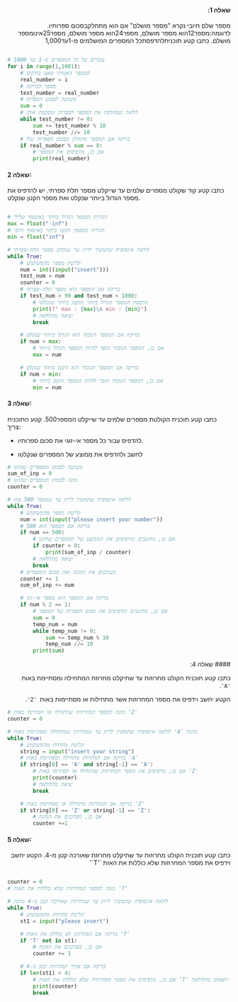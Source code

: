 <div dir="rtl">

#### שאלה 1: 
מספר שלם חיובי נקרא "מספר מושלם"
  אם הוא מתחלקבסכום ספרותיו. לדוגמה:מספר12הוא מספר מושלם, מספר24הוא מספר מושלם,
  מספר25אינומספר מושלם. כתבו קטע תוכניתלהדפסתכל המספרים המושלמים מ-1עד1,000

<div dir="ltr">

```python

# עוברים על כל המספרים מ-1 עד 1000
for i in range(1,1001):
    # המספר האמיתי שאנו בודקים
    real_number = i
    # מספר לבדיקה
    test_number = real_number
    # משתנה לסכום הספרות
    sum = 0
    # לולאה שמחלקת את המספר לספרות ומסכמת אותן
    while test_number != 0:
        sum += test_number % 10
        test_number //= 10
    # בדיקה אם המספר מתחלק בסכום הספרות שלו
    if real_number % sum == 0:
        # אם כן, מדפיסים את המספר
        print(real_number)

```



#### שאלה 2:

כתבו קטע קוד שקולט מספרים שלמים עד שייקלט מספר תלת ספרתי.
יש להדפיס את מספר הגדול ביותר שנקלט ואת מספר הקטן שנקלט. 


```python

# הגדרת המספר הגדול ביותר כאינסוף שלילי
max = float("-inf")
# הגדרת המספר הקטן ביותר כאינסוף חיובי
min = float("inf")

# לולאה אינסופית שתמשיך לרוץ עד שנקלט מספר תלת-ספרתי
while True:
    # קליטת מספר מהמשתמש
    num = int((input("insert")))
    test_num = num
    counter = 0
    # בדיקה אם המספר הוא מספר תלת-ספרתי
    if test_num > 99 and test_num < 1000:
        # הדפסת המספר הגדול ביותר והקטן ביותר שנקלטו
        print(f" max : {max}\n min : {min}")
        # יציאה מהלולאה
        break

    # בדיקה אם המספר הנוכחי הוא הגדול ביותר שנקלט
    if num > max:
        # אם כן, המספר הנוכחי הופך להיות המספר הגדול ביותר
        max = num

    # בדיקה אם המספר הנוכחי הוא הקטן ביותר שנקלט
    if num < min:
        # אם כן, המספר הנוכחי הופך להיות המספר הקטן ביותר
        min = num

```

#### שאלה 3:

כתבו קטע תוכנית הקולטת מספרים שלמים עד שייקלט המספר500.
קטע התוכנית צריך:
* להדפיס עבור כל מספר אי-זוגי את סכום ספרותיו.


* לחשב ולהדפיס את ממוצע של המספרים שנקלטו

```python
# משתנה לסכום המספרים שהוזנו
sum_of_inp = 0
# מונה לכמות המספרים שהוזנו
counter = 0

# לולאה אינסופית שתמשיך לרוץ עד שמספר 500 מוזן
while True:
    # קליטת מספר מהמשתמש
    num = int(input("please insert your number"))
    # בדיקה אם המספר הוא 500
    if num == 500:
        # אם כן, מחשבים ומדפיסים את הממוצע של המספרים שהוזנו
        if counter > 0:
            print(sum_of_inp / counter)
        # יציאה מהלולאה
        break
    # מעדכנים את המונה ואת סכום המספרים
    counter += 1
    sum_of_inp += num

    # בדיקה אם המספר הוא מספר אי-זוגי
    if num % 2 == 1:
        # אם כן, מחשבים ומדפיסים את סכום הספרות של המספר
        sum = 0
        temp_num = num
        while temp_num != 0:
            sum += temp_num % 10
            temp_num //= 10
        print(sum)

```
<div dir="rtl">
#### שאלה 4:

 כתבו קטע תוכנית הקולט מחרוזות עד שתיקלט מחרוזת המתחילה ומסתיימת באות` 'A'`.

 הקטע יחשב וידפיס את מספר המחרוזות אשר מתחילות או מסתיימות באות` 'Z'`.

</div>

```python
# מונה למספר המחרוזות שהתחילו או הסתיימו באות 'Z'
counter = 0

# לולאה אינסופית שתמשיך לרוץ עד שמחרוזת שמתחילה ומסתיימת באות 'A' מוזנת
while True:
    # קליטת מחרוזת מהמשתמש
    string = input("insert your string")
    # בדיקה אם המחרוזת מתחילה ומסתיימת באות 'A'
    if string[0] == 'A' and string[-1] == 'A':
        # אם כן, מדפיסים את מספר המחרוזות שהתחילו או הסתיימו באות 'Z'
        print(counter)
        # יציאה מהלולאה
        break

    # בדיקה אם המחרוזת מתחילה או מסתיימת באות 'Z'
    if string[0] == 'Z' or string[-1] == 'Z':
        # אם כן, מעדכנים את המונה
        counter +=1
```

#### שאלה 5:
<div dir="rtl">
כתבו קטע תוכנית הקולט מחרוזות עד שתיקלט מחרוזת שאורכה קטן מ-4. הקטע יחשב וידפיס את מספר
המחרוזות שלא כוללות את האות `'T`'
</div>

```python

counter = 0
# מונה למספר המחרוזות שלא כוללות את האות 'T'

# לולאה אינסופית שתמשיך לרוץ עד שמחרוזת שאורכה קטן מ-4 מוזנת
while True:
    # קליטת מחרוזת מהמשתמש
    st1 = input("please insert")

    # בדיקה אם המחרוזת לא כוללת את האות 'T'
    if 'T' not in st1:
        # אם כן, מעדכנים את המונה
        counter += 1

    # בדיקה אם אורך המחרוזת קטן מ-4
    if len(st1) < 4:
        # אם כן, מדפיסים את מספר המחרוזות שלא כוללות את האות 'T' ויוצאים מהלולאה
        print(counter)
        break
        
```
</div>
</div>